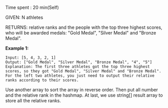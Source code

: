 Time spent : 20 min(Self)

GIVEN: N athletes

RETURNS: relative ranks and the people with the top three highest scores, who will be awarded medals: "Gold Medal", "Silver Medal" and "Bronze Medal".

**Example 1:**

```
Input: [5, 4, 3, 2, 1]
Output: ["Gold Medal", "Silver Medal", "Bronze Medal", "4", "5"]
Explanation: The first three athletes got the top three highest scores, so they got "Gold Medal", "Silver Medal" and "Bronze Medal". 
For the left two athletes, you just need to output their relative ranks according to their scores.
```



Use another array to sort the array in reverse order. Then put all number and the relative rank in the hashmap. At last, we use string[] result array to store all the relative ranks.